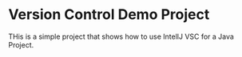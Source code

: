 # Version Control Demo Project

THis is a simple project that shows how to use IntellJ VSC for a Java Project.